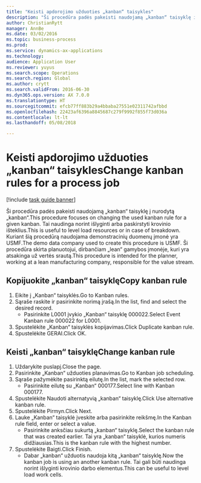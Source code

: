 ```yaml
--- 
title: "Keisti apdorojimo užduoties „kanban“ taisykles"
description: "Ši procedūra padės pakeisti naudojamą „kanban“ taisyklę į nurodytą „kanban“."
author: ChristianRytt
manager: AnnBe
ms.date: 03/02/2016
ms.topic: business-process
ms.prod: 
ms.service: dynamics-ax-applications
ms.technology: 
audience: Application User
ms.reviewer: yuyus
ms.search.scope: Operations
ms.search.region: Global
ms.author: crytt
ms.search.validFrom: 2016-06-30
ms.dyn365.ops.version: AX 7.0.0
ms.translationtype: HT
ms.sourcegitcommit: efcb77ff883b29a4bbaba27551e02311742afbbd
ms.openlocfilehash: 22423af6396a8845687c279f9992f855f73d036a
ms.contentlocale: lt-lt
ms.lasthandoff: 05/08/2018

---
```

# <a name="change-kanban-rules-for-a-process-job"></a><span data-ttu-id="f29e3-103">Keisti apdorojimo užduoties „kanban“ taisykles</span><span class="sxs-lookup"><span data-stu-id="f29e3-103">Change kanban rules for a process job</span></span>

[!include [task guide banner](../../includes/task-guide-banner.md)]

<span data-ttu-id="f29e3-104">Ši procedūra padės pakeisti naudojamą „kanban“ taisyklę į nurodytą „kanban“.</span><span class="sxs-lookup"><span data-stu-id="f29e3-104">This procedure focuses on changing the used kanban rule for a given kanban.</span></span> <span data-ttu-id="f29e3-105">Tai naudinga norint išlyginti arba paskirstyti krovinio išteklius.</span><span class="sxs-lookup"><span data-stu-id="f29e3-105">This is useful to level load resources or in case of breakdown.</span></span> <span data-ttu-id="f29e3-106">Kuriant šią procedūrą naudojama demonstracinių duomenų įmonė yra USMF.</span><span class="sxs-lookup"><span data-stu-id="f29e3-106">The demo data company used to create this procedure is USMF.</span></span> <span data-ttu-id="f29e3-107">Ši procedūra skirta planuotojui, dirbančiam „lean“ gamybos įmonėje, kuri yra atsakinga už vertės srautą.</span><span class="sxs-lookup"><span data-stu-id="f29e3-107">This procedure is intended for the planner, working at a lean manufacturing company, responsible for the value stream.</span></span>


## <a name="copy-kanban-rule"></a><span data-ttu-id="f29e3-108">Kopijuokite „kanban“ taisyklę</span><span class="sxs-lookup"><span data-stu-id="f29e3-108">Copy kanban rule</span></span>
1. <span data-ttu-id="f29e3-109">Eikite į „Kanban“ taisyklės.</span><span class="sxs-lookup"><span data-stu-id="f29e3-109">Go to Kanban rules.</span></span>
2. <span data-ttu-id="f29e3-110">Sąraše raskite ir pasirinkite norimą įrašą.</span><span class="sxs-lookup"><span data-stu-id="f29e3-110">In the list, find and select the desired record.</span></span>
    * <span data-ttu-id="f29e3-111">Pasirinkite L0001 įvykio „Kanban“ taisyklę 000022.</span><span class="sxs-lookup"><span data-stu-id="f29e3-111">Select Event Kanban rule 000022 for L0001.</span></span>  
3. <span data-ttu-id="f29e3-112">Spustelėkite „Kanban“ taisyklės kopijavimas.</span><span class="sxs-lookup"><span data-stu-id="f29e3-112">Click Duplicate kanban rule.</span></span>
4. <span data-ttu-id="f29e3-113">Spustelėkite GERAI.</span><span class="sxs-lookup"><span data-stu-id="f29e3-113">Click OK.</span></span>

## <a name="change-kanban-rule"></a><span data-ttu-id="f29e3-114">Keisti „kanban“ taisyklę</span><span class="sxs-lookup"><span data-stu-id="f29e3-114">Change kanban rule</span></span>
1. <span data-ttu-id="f29e3-115">Uždarykite puslapį.</span><span class="sxs-lookup"><span data-stu-id="f29e3-115">Close the page.</span></span>
2. <span data-ttu-id="f29e3-116">Pasirinkite „Kanban“ užduoties planavimas.</span><span class="sxs-lookup"><span data-stu-id="f29e3-116">Go to Kanban job scheduling.</span></span>
3. <span data-ttu-id="f29e3-117">Sąraše pažymėkite pasirinktą eilutę.</span><span class="sxs-lookup"><span data-stu-id="f29e3-117">In the list, mark the selected row.</span></span>
    * <span data-ttu-id="f29e3-118">Pasirinkite eilutę su „Kanban“ 000177.</span><span class="sxs-lookup"><span data-stu-id="f29e3-118">Select line with Kanban 000177.</span></span>  
4. <span data-ttu-id="f29e3-119">Spustelėkite Naudoti alternatyvią „kanban“ taisyklę.</span><span class="sxs-lookup"><span data-stu-id="f29e3-119">Click Use alternative kanban rule.</span></span>
5. <span data-ttu-id="f29e3-120">Spustelėkite Pirmyn.</span><span class="sxs-lookup"><span data-stu-id="f29e3-120">Click Next.</span></span>
6. <span data-ttu-id="f29e3-121">Lauke „Kanban“ taisyklė įveskite arba pasirinkite reikšmę.</span><span class="sxs-lookup"><span data-stu-id="f29e3-121">In the Kanban rule field, enter or select a value.</span></span>
    * <span data-ttu-id="f29e3-122">Pasirinkite anksčiau sukurtą „kanban“ taisyklę.</span><span class="sxs-lookup"><span data-stu-id="f29e3-122">Select the kanban rule that was created earlier.</span></span> <span data-ttu-id="f29e3-123">Tai yra „kanban“ taisyklė, kurios numeris didžiausias.</span><span class="sxs-lookup"><span data-stu-id="f29e3-123">This is the kanban rule with the highest number.</span></span>  
7. <span data-ttu-id="f29e3-124">Spustelėkite Baigti.</span><span class="sxs-lookup"><span data-stu-id="f29e3-124">Click Finish.</span></span>
    * <span data-ttu-id="f29e3-125">Dabar „kanban“ užduotis naudoja kitą „kanban“ taisyklę.</span><span class="sxs-lookup"><span data-stu-id="f29e3-125">Now the kanban job is using an another kanban rule.</span></span> <span data-ttu-id="f29e3-126">Tai gali būti naudinga norint išlyginti krovinio darbo elementus.</span><span class="sxs-lookup"><span data-stu-id="f29e3-126">This can be useful to level load work cells.</span></span>  


